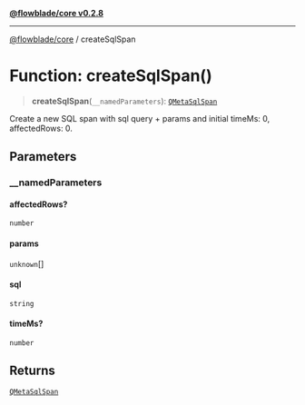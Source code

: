 [**@flowblade/core v0.2.8**](../README.md)

***

[@flowblade/core](../README.md) / createSqlSpan

# Function: createSqlSpan()

> **createSqlSpan**(`__namedParameters`): [`QMetaSqlSpan`](../interfaces/QMetaSqlSpan.md)

Create a new SQL span with sql query + params and initial timeMs: 0, affectedRows: 0.

## Parameters

### \_\_namedParameters

#### affectedRows?

`number`

#### params

`unknown`[]

#### sql

`string`

#### timeMs?

`number`

## Returns

[`QMetaSqlSpan`](../interfaces/QMetaSqlSpan.md)
